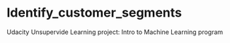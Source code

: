 # Identify_customer_segments
Udacity Unsupervide Learning project: Intro to Machine Learning program
